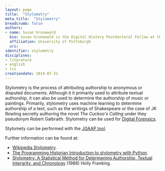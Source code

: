 ```yaml
---
layout: page
title:  "Stylometry"
meta_title:  "Stylometry"
breadcrumb: false
authors: 
- name: Susan Grunewald
  bio: Susan Grunewald is the Digital History Postdoctoral Fellow at the University of Pittsburgh’s World History Center. She received her PhD from Carnegie Mellon University, where she was a two-time A.W. Mellon Fellow in Digital Humanities. Her research focuses on Soviet history, particularly German prisoners of war in the USSR during and after the Second World War.
  affiliation: University of Pittsburgh
  uri:
identifier: stylometry
disciplines: 
- literature
- english
- lcs
creationdate: 2019-07-31
---
```


Stylometry is the process of attributing authorship to anonymous or disputed documents. Although it it primarily used to attribute textual authorship, it can also be used to determine the authorship of music or paintings. Primarily, stylometry uses machine learning to determine authorship of a text, such as the writings of Shakespeare or the case of JK Rowling secretly authoring the novel *The Cuckoo's Calling* under they pseudonym Robert Galbraith. Stylometry can be used for [Digital Forensics](/_topics/DigitalForensics.md). 

Stylomety can be performed with the [JGAAP tool](https://github.com/evllabs/JGAAP).

Further information can be found at:
 -  [Wikipedia Stylometry](https://en.wikipedia.org/wiki/Stylometry).
 -  [The Programming Historian Introduction to stylometry with Python](https://programminghistorian.org/en/lessons/introduction-to-stylometry-with-python).
 -  [Stylometry: A Statistical Method for Determening Authorship, Textual Intergrity, and Chronology](https://books.google.com/books?id=fSF4YgEACAAJ&dq=stylometry&hl=en&sa=X&ved=0ahUKEwiutJDDvt3jAhVvvlkKHeCVAIEQ6AEIKjAA) (1988) Holly Franking.
